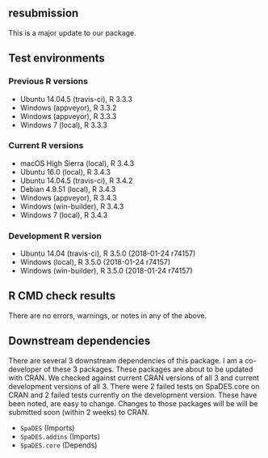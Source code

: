 ## resubmission

This is a major update to our package.

## Test environments

### Previous R versions
* Ubuntu 14.04.5      (travis-ci), R 3.3.3
* Windows              (appveyor), R 3.3.2
* Windows              (appveyor), R 3.3.3
* Windows 7               (local), R 3.3.3

### Current R versions
* macOS High Sierra    (local), R 3.4.3
* Ubuntu 16.0          (local), R 3.4.3
* Ubuntu 14.04.5   (travis-ci), R 3.4.2
* Debian 4.9.51        (local), R 3.4.3
* Windows           (appveyor), R 3.4.3
* Windows        (win-builder), R 3.4.3
* Windows 7            (local), R 3.4.3

### Development R version
* Ubuntu 14.04        (travis-ci), R 3.5.0 (2018-01-24 r74157)
* Windows                 (local), R 3.5.0 (2018-01-24 r74157)
* Windows           (win-builder), R 3.5.0 (2018-01-24 r74157)

## R CMD check results

There are no errors, warnings, or notes in any of the above.

## Downstream dependencies

There are several 3 downstream dependencies of this package. I am a co-developer of these 3 packages. These packages are about to be updated with CRAN. We checked against current CRAN versions of all 3 and current development versions of all 3. There were 2 failed tests on SpaDES.core on CRAN and 2 failed tests currently on the development version. These have been noted, are easy to change. Changes to those packages will be will be submitted soon (within 2 weeks) to CRAN.

- `SpaDES` (Imports)
- `SpaDES.addins` (Imports)
- `SpaDES.core` (Depends)
